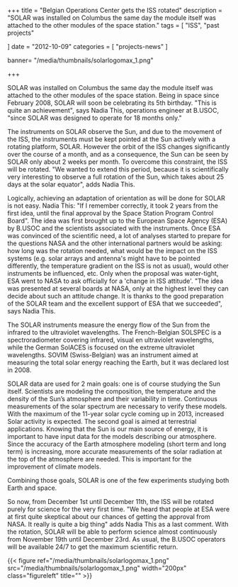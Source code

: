﻿+++
title = "Belgian Operations Center gets the ISS rotated"
description = "SOLAR was installed on Columbus the same day the module itself was attached to the other modules of the space station."
tags = [
 "ISS", "past projects"

]
date = "2012-10-09"
categories = [
   "projects-news"
]

banner= "/media/thumbnails/solarlogomax_1.png"


+++




SOLAR was installed on Columbus the same day the module itself was attached to the other modules of the space station. Being in space since February 2008, SOLAR will soon be celebrating its 5th birthday. "This is quite an achievement", says Nadia This, operations engineer at B.USOC, "since SOLAR was designed to operate for 18 months only."

The instruments on SOLAR observe the Sun, and due to the movement of the ISS, the instruments must be kept pointed at the Sun actively with a rotating platform, SOLAR. However the orbit of the ISS changes significantly over the course of a month, and as a consequence, the Sun can be seen by SOLAR only about 2 weeks per month. To overcome this constraint, the ISS will be rotated. "We wanted to extend this period, because it is scientifically very interesting to observe a full rotation of the Sun, which takes about 25 days at the solar equator", adds Nadia This.

Logically, achieving an adaptation of orientation as will be done for SOLAR is not easy. Nadia This: "If I remember correctly, it took 2 years from the first idea, until the final approval by the Space Station Program Control Board". The idea was first brought up to the European Space Agency (ESA) by B.USOC and the scientists associated with the instruments. Once ESA was convinced of the scientific need, a lot of analyses started to prepare for the questions NASA and the other international partners would be asking: how long was the rotation needed, what would be the impact on the ISS systems (e.g. solar arrays and antenna's might have to be pointed differently, the temperature gradient on the ISS is not as usual), would other instruments be influenced, etc. Only when the proposal was water-tight, ESA went to NASA to ask officially for a 'change in ISS attitude'. "The idea was presented at several boards at NASA, only at the highest level they can decide about such an attitude change. It is thanks to the good preparation of the SOLAR team and the excellent support of ESA that we succeeded", says Nadia This.

The SOLAR instruments measure the energy flow of the Sun from the infrared to the ultraviolet wavelengths. The French-Belgian SOLSPEC is a spectroradiometer covering infrared, visual en ultraviolet wavelengths, while the German SolACES is focused on the extreme ultraviolet wavelengths. SOVIM (Swiss-Belgian) was an instrument aimed at measuring the total solar energy reaching the Earth, but it was declared lost in 2008.

SOLAR data are used for 2 main goals: one is of course studying the Sun itself. Scientists are modeling the composition, the temperature and the density of the Sun’s atmosphere and their variability in time. Continuous measurements of the solar spectrum are necessary to verify these models. With the maximum of the 11-year solar cycle coming up in 2013, increased Solar activity is expected. The second goal is aimed at terrestrial applications. Knowing that the Sun is our main source of energy, it is important to have input data for the models describing our atmosphere. Since the accuracy of the Earth atmosphere modeling (short term and long term) is increasing, more accurate measurements of the solar radiation at the top of the atmosphere are needed. This is important for the improvement of climate models.

Combining those goals, SOLAR is one of the few experiments studying both Earth and space.

So now, from December 1st until December 11th, the ISS will be rotated purely for science for the very first time. "We heard that people at ESA were at first quite skeptical about our chances of getting the approval from NASA. It really is quite a big thing" adds Nadia This as a last comment. With the rotation, SOLAR will be able to perform science almost continuously from November 19th until December 23rd. As usual, the B.USOC operators will be available 24/7 to get the maximum scientific return.

{{< figure ref="/media/thumbnails/solarlogomax_1.png" src="/media/thumbnails/solarlogomax_1.png" width="200px" class="figureleft" title="" >}}
